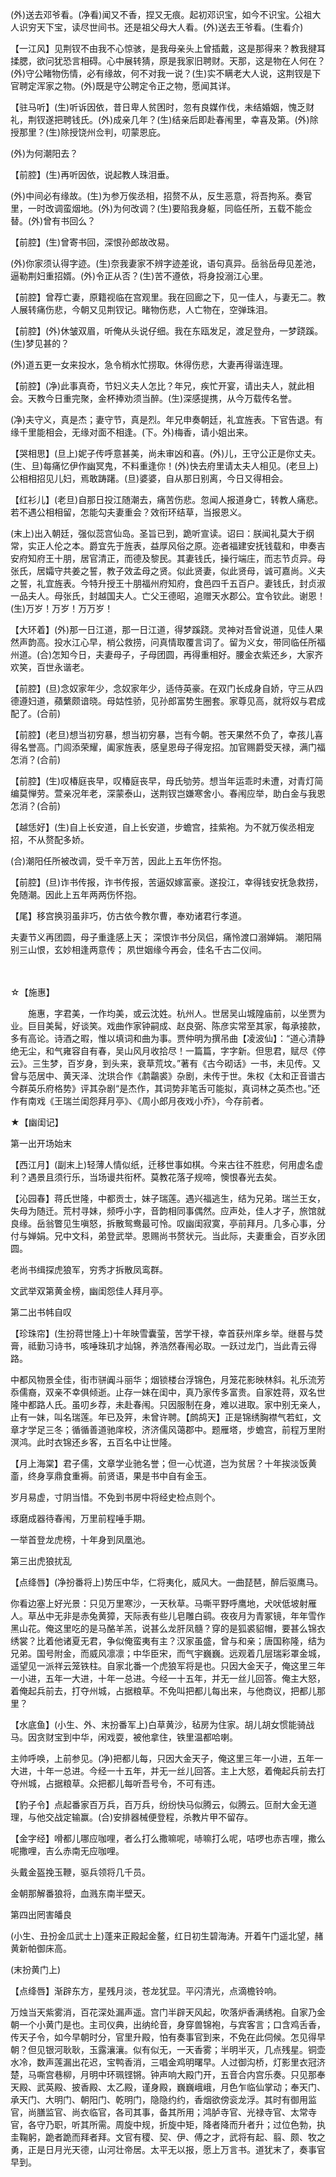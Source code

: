 <!-- { "loadSidebar": true } -->
(外)送去邓爷看。(净看)闻又不香，捏又无痕。起初邓识宝，如今不识宝。公祖大人识穷天下宝，读尽世间书。还是祖父母大人看。(外)送去王爷看。(生看介)

【一江风】见荆钗不由我不心惊骇，是我母亲头上曾插戴，这是那得来？教我揵耳揉腮，欲问犹恐言相碍。心中展转猜，原是我家旧聘财。天那，这是物在人何在？(外)守公睹物伤情，必有缘故，何不对我一说？(生)实不瞒老大人说，这荆钗是下官聘定浑家之物。(外)既是守公聘定令正之物，愿闻其详。

【驻马听】(生)听诉因依，昔日卑人贫困时，忽有良媒作伐，未结婚姻，愧乏财礼，荆钗遂把聘钱氏。(外)成亲几年？(生)结亲后即赴春闱里，幸喜及第。(外)除授那里？(生)除授饶州佥判，叨蒙恩庇。

(外)为何潮阳去？

【前腔】(生)再听因依，说起教人珠泪垂。

(外)中间必有缘故。(生)为参万俟丞相，招赘不从，反生恶意，将吾拘系。奏官里，一时改调蛮烟地。(外)为何改调？(生)要陷我身躯，同临任所，五载不能佥替。(外)曾有书回么？

【前腔】(生)曾寄书回，深恨孙郎故改易。

(外)你家须认得字迹。(生)奈我妻家不辨字迹差讹，语句真异。岳翁岳母见差池，逼勒荆妇重招婿。(外)令正从否？(生)苦不遵依，将身投溺江心里。

【前腔】曾荐亡妻，原籍视临在宫观里。我在回廊之下，见一佳人，与妻无二。教人展转痛伤悲，今朝又见荆钗记。睹物伤悲，人亡物在，空弹珠泪。

【前腔】(外)休皱双眉，听俺从头说仔细。我在东瓯发足，渡足登舟，一梦跷蹊。(生)梦见甚的？

(外)道五更一女来投水，急令梢水忙捞取。休得伤悲，大妻再得谐连理。

【前腔】(净)此事真奇，节妇义夫人怎比？年兄，疾忙开宴，请出夫人，就此相会。天教今日重完聚，金杯捧劝须当醉。(生)深感提携，从今万载传名誉。

(净)夫守义，真是杰；妻守节，真是烈。年兄申奏朝廷，礼宜旌表。下官告退。有缘千里能相会，无缘对面不相逢。(下。外)梅香，请小姐出来。

【哭相思】(旦上)妮子传呼意甚美，尚未审凶和喜。(外)儿，王守公正是你丈夫。(生、旦)每痛忆伊作幽冥鬼，不料重逢你！(外)快去府里请太夫人相见。(老旦上)公相相招见儿妇，焉敢踌躇。(旦)婆婆，自从那日别离，今日又得相会。

【红衫儿】(老旦)自那日投江随潮去，痛苦伤悲。忽闻人报道身亡，转教人痛悲。若不遇公相相留，怎能勾夫妻重会？效衔环结草，当报恩义。

(末上)出入朝廷，强似蕊宫仙岛。圣旨已到，跪听宣读。诏曰：朕闻礼莫大于纲常，实正人伦之本。爵宜先于旌表，益厚风俗之原。迩者福建安抚钱载和，申奏吉安府知府王十朋，居官清正，而德及黎民。其妻钱氏，操行端庄，而志节贞异。母张氏，居孀守共姜之誓，教子效孟母之贤。似此贤妻，似此贤母，诚可嘉尚。义夫之誓，礼宜旌表。今特升授王十朋福州府知府，食邑四千五百户。妻钱氏，封贞淑一品夫人。母张氏，封越国夫人。亡父王德昭，追赠天水郡公。宜令钦此。谢恩！(生)万岁！万岁！万万岁！

【大环着】(外)那一日江道，那一日江道，得梦蹊跷。灵神对吾曾说道，见佳人果然声韵高。投水江心早，梢公救捞，问真情取覆言词了。留为义女，带同临任所福州道。(合)怎知今日，夫妻母子，子母团圆，再得重相好。腰金衣紫还乡，大家齐欢笑，百世永谐老。

【前腔】(旦)念奴家年少，念奴家年少，适侍英豪。在双门长成身自娇，守三从四德遵妇道，蘋蘩颇谙晓。母姑性骄，见孙郎富势生圈套。家尊见高，就将奴与君成配了。(合前)

【前腔】(老旦)想当初穷暴，想当初穷暴，岂有今朝。苍天果然不负了，幸孩儿喜得名誉高。门闾添荣耀，阖家旌表，感皇恩母子得宠招。加官赐爵受天禄，满门福怎消？(合前)

【前腔】(生)叹椿庭丧早，叹椿庭丧早，母氏劬劳。想当年运乖时未遭，对青灯简编莫惮劳。萱亲况年老，深蒙泰山，送荆钗岂嫌寒舍小。春闱应举，助白金与我恩怎消？(合前)

【越恁好】(生)自上长安道，自上长安道，步蟾宫，挂紫袍。为不就万俟丞相宠招，不从赘配多娇。

(合)潮阳任所被改调，受千辛万苦，因此上五年伤怀抱。

【前腔】(旦)诈书传报，诈书传报，苦逼奴嫁富豪。遂投江，幸得钱安抚急救捞，免随潮。因此上五年两两伤怀抱。

【尾】移宫换羽虽非巧，仿古依今教尔曹，奉劝诸君行孝道。

夫妻节义再团圆，母子重逢感上天；
深恨诈书分凤侣，痛怜渡口溺婵娟。
潮阳隔别三山恨，玄妙相逢两意传；
夙世姻缘今再会，佳名千古二仪间。


　
　



☆【施惠】
 
　　施惠，字君美，一作均美，或云沈姓。杭州人。世居吴山城隍庙前，以坐贾为业。巨目美髯，好谈笑。戏曲作家钟嗣成、赵良弼、陈彦实常至其家，每承接款，多有高论。诗酒之暇，惟以填词和曲为事。贾仲明为撰吊曲【凌波仙】：“道心清静绝无尘，和气雍容自有春，吴山风月收拾尽！一篇篇，字字新。但思君，赋尽《停云》。三生梦，百岁身，到头来，衰草荒坟。”著有《古今砌话》一书，未见传。又曾与范居中、黄天泽、沈珙合作《鹔鸘裘》杂剧，未传于世。朱权《太和正音谱古今群英乐府格势》评其杂剧“是杰作，其词势非笔舌可能拟，真词林之英杰也。”还作有南戏《王瑞兰闺怨拜月亭》、《周小郎月夜戏小乔》，今存前者。 

 
 

★【幽闺记】

第一出开场始末

【西江月】(副末上)轻薄人情似纸，迁移世事如棋。今来古往不胜悲，何用虚名虚利？遇景且须行乐，当场谩共衔杯。莫教花落子规啼，懊恨春光去矣。

【沁园春】蒋氏世隆，中都贡士，妹子瑞莲。遇兴福逃生，结为兄弟。瑞兰王女，失母为随迁。荒村寻妹，频呼小字，音韵相同事偶然。应声处，佳人才子，旅馆就良缘。岳翁瞥见生嗔怒，拆散鸳鸯最可怜。叹幽闺寂寞，亭前拜月。几多心事，分付与婵娟。兄中文科，弟登武举。恩赐尚书赘状元。当此际，夫妻重会，百岁永团圆。

老尚书缉探虎狼军，穷秀才拆散凤鸾群。

文武举双第黄金榜，幽闺怨佳人拜月亭。


第二出书帏自叹

【珍珠帘】(生扮蒋世隆上)十年映雪囊萤，苦学干禄，幸首获州庠乡举。继晷与焚膏，祗勤习诗书，咳唾珠玑才灿锦，养浩然春闱必取。一跃过龙门，当此青云得路。

中都风物景全佳，街市骈阗斗丽华；烟锁楼台浮锦色，月笼花影映林斜。礼乐流芳忝儒裔，双亲不幸俱倾逝。止存一妹在闺中，真乃家传多富贵。自家姓蒋，双名世隆中都路人氏。虽叨乡荐，未赴春闱。只因服制在身，难以进取。家中别无亲人，止有一妹，叫名瑞莲。年已及笄，未曾许聘。【鹧鸪天】正是锦绣胸襟气若虹，文章才学足三冬；循循善道驰庠校，济济儒风蔼郡中。题雁塔，步蟾宫，前程万里附溟鸿。此时衣锦还乡客，五百名中让世隆。

【月上海棠】君子儒，文章学业驰名誉；但一心忧道，岂为贫居？十年挨淡饭黄齑，终身享鼎食重褥。前贤语，果是书中自有金玉。

岁月易虚，寸阴当惜。不免到书房中将经史检点则个。

琢磨成器待春闱，万里前程唾手期。

一举首登龙虎榜，十年身到凤凰池。


第三出虎狼扰乱

【点绛唇】(净扮番将上)势压中华，仁将夷化，威风大。一曲琵琶，醉后驱鹰马。

你看边塞上好光景：只见万里寒沙，一天秋草。马嘶平野呼鹰地，犬吠低坡射雁人。草丛中无非是赤兔黄獐，天际表有些儿皂雕白鹞。夜夜月为青冢镜，年年雪作黑山花。俺这里吃的是马酪羊羔，说甚么龙肝凤髓？穿的是狐裘貂帽，要甚么锦衣绣裳？比着他诸夏无君，争似俺蛮夷有主？汉家虽盛，曾与和亲；唐国称隆，结为兄弟。国号附金，而威风凛凛；中华臣宋，而气宇巍巍。远观着几层瑞彩罩金城，遥望见一派祥云笼铁柱。自家北番一个虎狼军将是也。只因大金天子，俺这里三年一小进，五年一大进，十年一总进。今经一十五年，并无一丝儿回答。俺主大怒，着俺起兵前去，打夺州城，占据粮草。不免叫把都儿每出来，与他商议，把都儿那里？

【水底鱼】(小生、外、末扮番军上)白草黄沙，毡房为住家。胡儿胡女惯能骑战马。因贪财宝到中华，闲戏耍，被他拿住，铁里温都哈喇。

主帅呼唤，上前参见。(净)把都儿每，只因大金天子，俺这里三年一小进，五年一大进，十年一总进。今经一十五年，并无一丝儿回答。主上大怒，着俺起兵前去打夺州城，占据粮草。众把都儿每听吾号令，不可有违。

【豹子令】点起番家百万兵，百万兵，纷纷快马似腾云，似腾云。叵耐大金无道理，与他交战定输赢。(合)安排器械便登程，杀教片甲不留存。

【金字经】嗗都儿哪应咖哩，者么打么撒嘛呢，哧嘛打么呢，咭啰也赤吉哩，撒么呢撒哩，吉么赤南无应咖哩。

头戴金盔挽玉鞭，驱兵领将几千员。

金朝那解番狼将，血溅东南半壁天。


第四出罔害皤良

(小生、丑扮金瓜武士上)蓬来正殿起金鳌，红日初生碧海涛。开着午门遥北望，赭黄新帕御床高。

(末扮黄门上)

【点绛唇】渐辟东方，星残月淡，苍龙犹显。平闪清光，点滴檐铃响。

万烛当天紫雾消，百花深处漏声遥。宫门半辟天风起，吹落炉香满绣袍。自家乃金朝一个小黄门是也。主司仪典，出纳纶音，身穿兽锦袍，与宾客言；口含鸡舌香，传天子令，如今早朝时分，官里升殿，怕有奏事官到来，不免在此伺候。怎见得早朝？但见银河耿耿，玉露瀼瀼。似有似无，一天香雾；半明半灭，几点残星。铜壶水冷，数声莲漏出花迟，宝鸭香消，三唱金鸡明曙早。人过御沟桥，灯影里衣冠济楚，马嘶宫巷柳，月明中环珮铿锵。钟声响大殿门开，五音合内宫乐奏。只见那奉天殿、武英殿、披香殿、太乙殿，谨身殿，巍巍峨峨，月色乍临仙掌动；奉天门、承天门、大明门、朝阳门、乾明门，隐隐约约，香烟欲傍衮龙浮。其时有御用监官，尚膳监官、尚衣临官，各司其事，备其所用；鸿胪寺官、光禄寺官、太常寺官，各守乃职，听其所需。周旋中规，折旋中矩，降者降而升者升；过位色勃，执圭鞠躬，跪者跪而拜者拜。文官有稷、契、伊、傅之才，武将有起、翦、颇、牧之勇，正是日月光天德，山河壮帝居。太平无以报，愿上万言书。道犹末了，奏事官早到。


